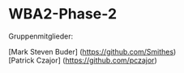 WBA2-Phase-2
============

Gruppenmitglieder:

[Mark Steven Buder] (https://github.com/Smithes)  
[Patrick Czajor] (https://github.com/pczajor) 
